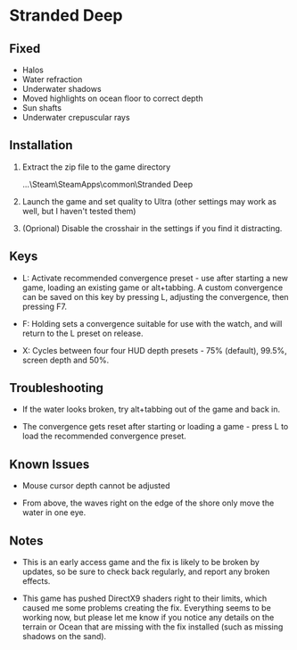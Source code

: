 Stranded Deep
=============

Fixed
-----
- Halos
- Water refraction
- Underwater shadows
- Moved highlights on ocean floor to correct depth
- Sun shafts
- Underwater crepuscular rays

Installation
------------
1. Extract the zip file to the game directory

    ...\Steam\SteamApps\common\Stranded Deep

2. Launch the game and set quality to Ultra (other settings may work as well,
   but I haven't tested them)

3. (Oprional) Disable the crosshair in the settings if you find it distracting.

Keys
----
- L: Activate recommended convergence preset - use after starting a new game,
  loading an existing game or alt+tabbing. A custom convergence can be saved
  on this key by pressing L, adjusting the convergence, then pressing F7.

- F: Holding sets a convergence suitable for use with the watch, and will
  return to the L preset on release.

- X: Cycles between four four HUD depth presets - 75% (default), 99.5%, screen
  depth and 50%.

Troubleshooting
---------------
- If the water looks broken, try alt+tabbing out of the game and back in.

- The convergence gets reset after starting or loading a game - press L to load
  the recommended convergence preset.

Known Issues
------------
- Mouse cursor depth cannot be adjusted

- From above, the waves right on the edge of the shore only move the water in
  one eye.

Notes
-----
- This is an early access game and the fix is likely to be broken by updates,
  so be sure to check back regularly, and report any broken effects.

- This game has pushed DirectX9 shaders right to their limits, which caused me
  some problems creating the fix. Everything seems to be working now, but
  please let me know if you notice any details on the terrain or Ocean that are
  missing with the fix installed (such as missing shadows on the sand).
